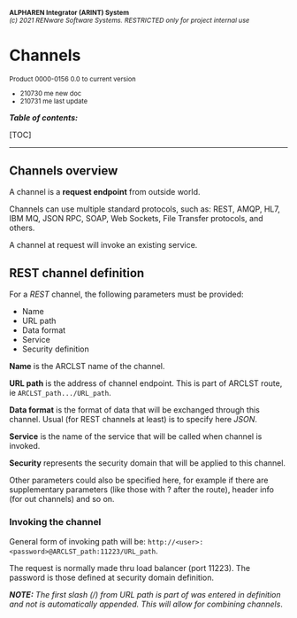 <small markdown>**ALPHAREN Integrator (ARINT) System**<br>
*(c) 2021 RENware Software Systems. RESTRICTED only for project internal use*
</small>

# Channels 
<small>

Product 0000-0156 0.0 to current version 

* 210730 me new doc 
* 210731 me last update 
</small> 

***Table of contents:***

[TOC]


------
## Channels overview 

A channel is a **request endpoint** from outside world.  

Channels can use multiple standard protocols, such as: REST, AMQP, HL7, IBM MQ, JSON RPC, SOAP, Web Sockets, File Transfer protocols, and others. 

A channel at request will invoke an existing service. 

## REST channel definition 

For a *REST* channel, the following parameters must be provided: 

* Name
* URL path
* Data format
* Service
* Security definition

**Name** is the ARCLST name of the channel.

**URL path** is the address of channel endpoint. This is part of ARCLST route, ie `ARCLST_path.../URL_path`.

**Data format** is the format of data that will be exchanged through this channel. Usual (for REST channels at least) is to specify here *JSON*. 

**Service** is the name of the service that will be called when channel is invoked.

**Security** represents the security domain that will be applied to this channel.

Other parameters could also be specified here, for example if there are supplementary parameters (like those with ? after the route), header info (for out channels) and so on.

### Invoking the channel 

General form of invoking path will be:    `http://<user>:<password>@ARCLST_path:11223/URL_path`. 

The request is normally made thru load balancer (port 11223). The password is those defined at security domain definition. 

***NOTE:*** *The first slash (/) from URL path is part of was entered in definition and not is automatically appended. This will allow for combining channels*.
